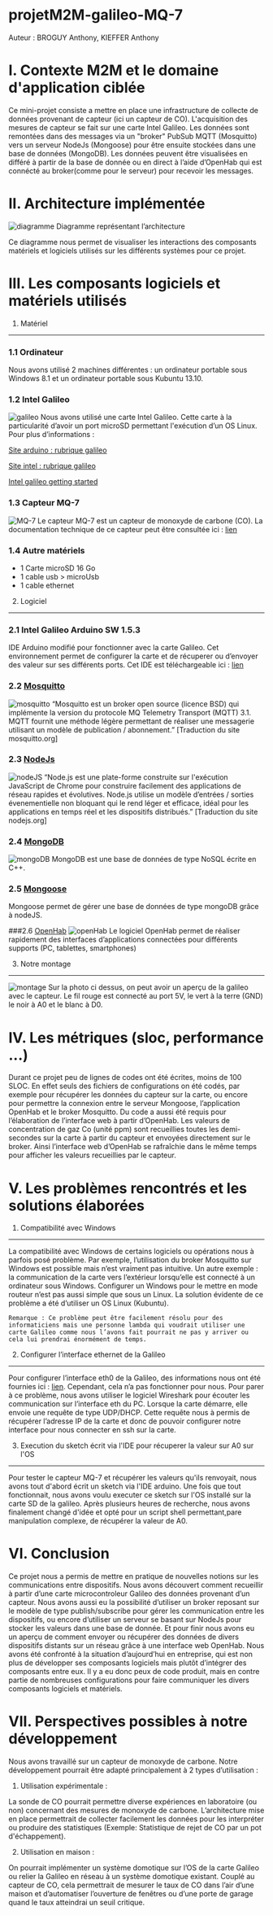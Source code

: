 projetM2M-galileo-MQ-7
======================

Auteur : BROGUY Anthony, KIEFFER Anthony

I. Contexte M2M et le domaine d'application ciblée
==================================================
  Ce mini-projet consiste a mettre en place une infrastructure de collecte de données provenant de capteur (ici un capteur de CO). L'acquisition des mesures de capteur se fait sur une carte Intel Galileo. Les données sont remontées dans des messages via un "broker" PubSub MQTT (Mosquitto) vers un serveur NodeJs (Mongoose) pour être ensuite stockées dans une base de données (MongoDB). Les données peuvent être visualisées en différé à partir de la base de donnée ou en direct à l’aide d’OpenHab qui est connécté au broker(comme pour le serveur) pour recevoir les messages. 

II. Architecture implémentée
============================
![diagramme](https://raw.githubusercontent.com/antho38/projetM2M-galileo-MQ-7/master/images/DiagrammeM2M.png)
Diagramme représentant l’architecture

  Ce diagramme nous permet de visualiser les interactions des composants matériels et logiciels utilisés sur les différents systèmes pour ce projet. 

III. Les composants logiciels et matériels utilisés
===================================================
1. Matériel
-----------
### 1.1 Ordinateur
  Nous avons utilisé 2 machines différentes : un ordinateur portable sous Windows 8.1 et un ordinateur portable sous Kubuntu 13.10.

### 1.2 Intel Galileo
![galileo](https://raw.githubusercontent.com/antho38/projetM2M-galileo-MQ-7/master/images/galileo.png)
Nous avons utilisé une carte Intel Galileo. Cette carte à la particularité d’avoir un port microSD permettant l'exécution d’un OS Linux.
    Pour plus d’informations : 
    
[Site arduino : rubrique galileo](http://arduino.cc/en/ArduinoCertified/IntelGalileo)

[Site intel : rubrique galileo](http://www.intel.com/content/www/us/en/do-it-yourself/galileo-maker-quark-board.html)

[Intel galileo getting started](https://communities.intel.com/servlet/JiveServlet/previewBody/22204-102-1-25429/Galileo_GettingStarted_329685_005.pdf)

### 1.3 Capteur MQ-7
![MQ-7](https://raw.githubusercontent.com/antho38/projetM2M-galileo-MQ-7/master/images/MQ-7.png)
Le capteur MQ-7 est un capteur de monoxyde de carbone (CO).
    La documentation technique de ce capteur peut être consultée ici : [lien](https://www.sparkfun.com/datasheets/Sensors/Biometric/MQ-7.pdf)

### 1.4 Autre matériels
- 1 Carte microSD 16 Go
- 1 cable usb > microUsb
- 1 cable ethernet

2. Logiciel
-----------
### 2.1 Intel Galileo Arduino SW 1.5.3
  IDE Arduino modifié pour fonctionner avec la carte Galileo. Cet environnement permet de configurer la carte et de récuperer ou d’envoyer des valeur sur ses différents ports.
  Cet IDE est téléchargeable ici : [lien](https://communities.intel.com/docs/DOC-22226)

### 2.2 [Mosquitto](http://mosquitto.org/)
![mosquitto](http://mosquitto.org/wp-content/themes/corp-mosq/images/mosquitto-50x35.png)
  “Mosquitto est un broker open source (licence BSD) qui implémente la version du protocole MQ Telemetry Transport (MQTT) 3.1. MQTT fournit une méthode légère permettant de réaliser une messagerie utilisant un modèle de publication / abonnement.” [Traduction du site mosquitto.org]
  
### 2.3 [NodeJs](http://nodejs.org/)
![nodeJS](https://raw.githubusercontent.com/antho38/projetM2M-galileo-MQ-7/master/images/nodeJS.png)
  “Node.js est une plate-forme construite sur l'exécution JavaScript de Chrome pour construire facilement des applications de réseau rapides et évolutives. Node.js utilise un modèle d’entrées / sorties évenementielle non bloquant qui le rend léger et efficace, idéal pour les applications en temps réel et les dispositifs distribués.” [Traduction du site nodejs.org]

### 2.4 [MongoDB](https://www.mongodb.org/)
![mongoDB](https://raw.githubusercontent.com/antho38/projetM2M-galileo-MQ-7/master/images/mongoDB.png)
  MongoDB est une base de données de type NoSQL écrite en C++.

### 2.5 [Mongoose](http://mongoosejs.com/)
  Mongoose permet de gérer une base de données de type mongoDB grâce à nodeJS.

###2.6 [OpenHab](http://www.openhab.org/)
![openHab](http://www.openhab.org/images/openhab-logo-top.png)
Le logiciel OpenHab permet de réaliser rapidement des interfaces d’applications connectées pour différents supports (PC, tablettes, smartphones)

3. Notre montage
----------------
![montage](https://raw.githubusercontent.com/antho38/projetM2M-galileo-MQ-7/master/images/montage.jpg)
Sur la photo ci dessus, on peut avoir un aperçu de la galileo avec le capteur. Le fil rouge est connecté au port 5V, le vert à la terre (GND) le noir à A0 et le blanc à D0.

IV. Les métriques (sloc, performance ...)
=========================================
  Durant ce projet peu de lignes de codes ont été écrites, moins de 100 SLOC. En effet seuls des fichiers de configurations on été codés, par exemple pour récupérer les données du capteur sur la carte, ou encore pour permettre la connexion entre le serveur Mongoose, l’application OpenHab et le broker Mosquitto. Du code a aussi été requis pour l’élaboration de l’interface web à partir d’OpenHab.
  Les valeurs de concentration de gaz Co (unité ppm) sont  recueillies toutes les demi-secondes sur la carte à partir du capteur et envoyées directement sur le broker. Ainsi l’interface web d’OpenHab se rafraîchie dans le même temps pour afficher les valeurs recueillies par le capteur.

V. Les problèmes rencontrés et les solutions élaborées
======================================================
1. Compatibilité avec Windows
-----------------------------
  La compatibilité avec Windows de certains logiciels ou opérations nous à parfois posé problème. Par exemple, l’utilisation du broker Mosquitto sur Windows est possible mais n’est vraiment pas intuitive. Un autre exemple : la communication de la carte vers l’extérieur lorsqu’elle est connecté à un ordinateur sous Windows. Configurer un Windows pour le mettre en mode routeur n’est pas aussi simple que sous un Linux.
    La solution évidente de ce problème a été d’utiliser un OS Linux (Kubuntu).
    
    Remarque : Ce problème peut être facilement résolu pour des informaticiens mais une personne lambda qui voudrait utiliser une carte Galileo comme nous l’avons fait pourrait ne pas y arriver ou cela lui prendrai énormément de temps.

2. Configurer l’interface ethernet de la Galileo
------------------------------------------------
  Pour configurer l’interface eth0 de la Galileo, des informations nous ont été fournies ici : [lien](http://air.imag.fr/index.php/SmartCampus2014/Tutoriels#Configuration_de_la_carte_Galileo). Cependant, cela n’a pas fonctionner pour nous.
  Pour parer à ce problème, nous avons utiliser le logiciel Wireshark pour écouter les communication sur l’interface eth du PC. Lorsque la carte démarre, elle envoie une requête de type UDP/DHCP. Cette requête nous à permis de récupérer l’adresse IP de la carte et donc de pouvoir configurer notre interface pour nous connecter en ssh sur la carte.

3. Execution du sketch écrit via l'IDE pour récuperer la valeur sur A0 sur l'OS
-------------------------------------------------------------------------------
  Pour tester le capteur MQ-7 et récupérer les valeurs qu'ils renvoyait, nous avons tout d'abord écrit un sketch via l'IDE arduino. Une fois que tout fonctionnait, nous avons voulu executer ce sketch sur l'OS installé sur la carte SD de la galileo. Après plusieurs heures de recherche, nous avons finalement changé d'idée et opté pour un script shell permettant,pare manipulation complexe, de récupérer la valeur de A0.

VI. Conclusion
==============
  Ce projet nous a permis de mettre en pratique de nouvelles notions sur les communications entre dispositifs. Nous avons découvert comment recueillir à partir d’une carte microcontroleur Galileo des données provenant d’un capteur. Nous avons aussi eu la possibilité d’utiliser un broker reposant sur le modèle de type publish/subscribe pour gérer les communication entre les dispositifs, ou encore d’utiliser un serveur se basant sur NodeJs pour stocker les valeurs dans une base de donnée. Et pour finir nous avons eu un aperçu de comment envoyer ou récupérer des données de divers dispositifs distants sur un réseau grâce à une interface web OpenHab.
Nous avons été confronté à la situation d’aujourd’hui en entreprise, qui est non plus de développer ses composants logiciels mais plutôt d’intégrer des composants entre eux. Il y a eu donc peux de code produit, mais en contre partie de nombreuses configurations pour faire communiquer les divers composants logiciels et matériels.

VII. Perspectives possibles à notre développement
=================================================
  Nous avons travaillé sur un capteur de monoxyde de carbone. Notre développement pourrait être adapté principalement à 2 types d’utilisation : 
  
1.  Utilisation expérimentale : 

  La sonde de CO pourrait permettre diverse expériences en laboratoire (ou non) concernant des mesures de monoxyde de carbone. L’architecture mise en place permettrait de collecter facilement les données pour les interpréter ou produire des statistiques (Exemple: Statistique de rejet de CO par un pot d'échappement). 

2.  Utilisation en maison : 

  On pourrait implémenter un système domotique sur l’OS de la carte Galileo ou relier la Galileo en réseau à un système domotique existant. Couplé au capteur de CO, cela permettrait de mesurer le taux de CO dans l’air d’une maison et d’automatiser l’ouverture de fenêtres ou d’une porte de garage quand le taux atteindrai un seuil critique. 
